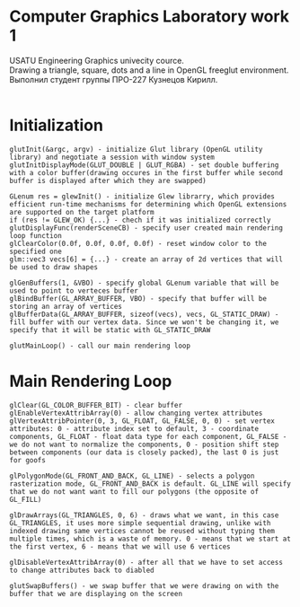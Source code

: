 # Computer Graphics Laboratory work 1
USATU Engineering Graphics univecity cource. <br>
Drawing a triangle, square, dots and a line in OpenGL freeglut environment.<br>
Выполнил студент группы ПРО-227 Кузнецов Кирилл.<br><br>

# Initialization
    glutInit(&argc, argv) - initialize Glut library (OpenGL utility library) and negotiate a session with window system
    glutInitDisplayMode(GLUT_DOUBLE | GLUT_RGBA) - set double buffering with a color buffer(drawing occures in the first buffer while second buffer is displayed after which they are swapped)

    GLenum res = glewInit() - initialize Glew librarry, which provides efficient run-time mechanisms for determining which OpenGL extensions are supported on the target platform
    if (res != GLEW_OK) {...} - chech if it was initialized correctly
    glutDisplayFunc(renderSceneCB) - specify user created main rendering loop function
    glClearColor(0.0f, 0.0f, 0.0f, 0.0f) - reset window color to the specified one
    glm::vec3 vecs[6] = {...} - create an array of 2d vertices that will be used to draw shapes

    glGenBuffers(1, &VBO) - specify global GLenum variable that will be used to point to verteces buffer
    glBindBuffer(GL_ARRAY_BUFFER, VBO) - specify that buffer will be storing an array of vertices
    glBufferData(GL_ARRAY_BUFFER, sizeof(vecs), vecs, GL_STATIC_DRAW) - fill buffer with our vertex data. Since we won't be changing it, we specify that it will be static with GL_STATIC_DRAW

    glutMainLoop() - call our main rendering loop
    
# Main Rendering Loop
    glClear(GL_COLOR_BUFFER_BIT) - clear buffer
    glEnableVertexAttribArray(0) - allow changing vertex attributes
    glVertexAttribPointer(0, 3, GL_FLOAT, GL_FALSE, 0, 0) - set vertex attributes: 0 - attribute index set to default, 3 - coordinate components, GL_FLOAT - float data type for each component, GL_FALSE - we do not want to normalize the components, 0 - position shift step between components (our data is closely packed), the last 0 is just for goofs

    glPolygonMode(GL_FRONT_AND_BACK, GL_LINE) - selects a polygon rasterization mode, GL_FRONT_AND_BACK is default. GL_LINE will specify that we do not want want to fill our polygons (the opposite of GL_FILL) 

    glDrawArrays(GL_TRIANGLES, 0, 6) - draws what we want, in this case GL_TRIANGLES, it uses more simple sequential drawing, unlike with indexed drawing same vertices cannot be reused without typing them multiple times, which is a waste of memory. 0 - means that we start at the first vertex, 6 - means that we will use 6 vertices 

    glDisableVertexAttribArray(0) - after all that we have to set access to change attributes back to diabled

    glutSwapBuffers() - we swap buffer that we were drawing on with the buffer that we are displaying on the screen
